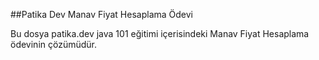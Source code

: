 ##Patika Dev Manav Fiyat Hesaplama Ödevi

Bu dosya patika.dev java 101 eğitimi içerisindeki Manav Fiyat Hesaplama ödevinin çözümüdür.